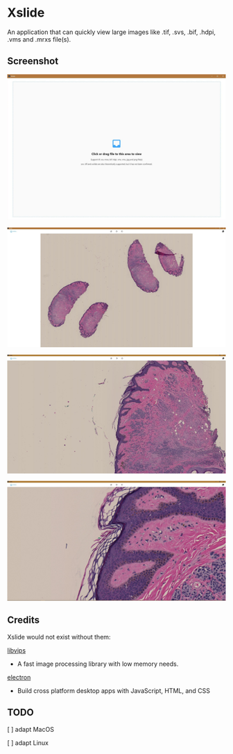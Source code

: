 # Xslide

An application that can quickly view large images like .tif, .svs, .bif, .hdpi, .vms and .mrxs file(s).

## Screenshot

![init](./screenshot/init.jpg)

![viewer-1](./screenshot/viewer-1.jpg)

![viewer-2](./screenshot/viewer-2.jpg)

![viewer-3](./screenshot/viewer-3.jpg)

## Credits

Xslide would not exist without them:

[libvips](https://libvips.github.io/libvips/)
- A fast image processing library with low memory needs.

[electron](https://electronjs.org/)
- Build cross platform desktop apps with JavaScript, HTML, and CSS

## TODO

[ ] adapt MacOS

[ ] adapt Linux
